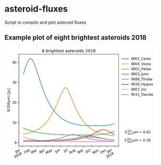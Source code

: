 # asteroid-fluxes
Script to compile and plot asteroid fluxes

## Example plot of eight brightest asteroids 2018 
![Example plot](asteroids_2018.png "Example plot")

